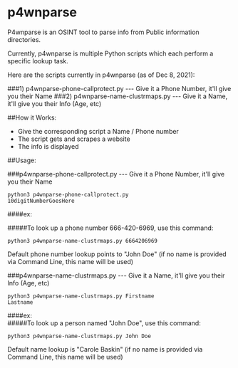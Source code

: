 # p4wnparse

P4wnparse is an OSINT tool to parse info from Public information directories.

Currently, p4wnparse is multiple Python scripts which each perform a specific lookup task.

Here are the scripts currently in p4wnparse (as of Dec 8, 2021):

###1) p4wnparse-phone-callprotect.py --- Give it a Phone Number, it'll give you their Name
###2) p4wnparse-name-clustrmaps.py --- Give it a Name, it'll give you their Info (Age, etc)

##How it Works:
- Give the corresponding script a Name / Phone number
- The script gets and scrapes a website
- The info is displayed

##Usage:

###p4wnparse-phone-callprotect.py --- Give it a Phone Number, it'll give you their Name

<code>python3 p4wnparse-phone-callprotect.py 10digitNumberGoesHere</code>

####ex:  

#####To look up a phone number 666-420-6969, use this command:

<code>python3 p4wnparse-name-clustrmaps.py 6664206969</code>

Default phone number lookup points to "John Doe" (if no name is provided via Command Line, this name will be used)


###p4wnparse-name-clustrmaps.py --- Give it a Name, it'll give you their Info (Age, etc)

<code>python3 p4wnparse-name-clustrmaps.py Firstname Lastname</code>

####ex:  
#####To look up a person named "John Doe", use this command:

<code>python3 p4wnparse-name-clustrmaps.py John Doe</code>

Default name lookup is "Carole Baskin" (if no name is provided via Command Line, this name will be used) 
